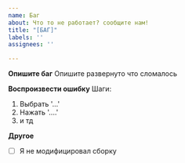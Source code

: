 ```yaml
---
name: Баг
about: Что то не работает? сообщите нам!
title: "[БАГ]"
labels: ''
assignees: ''

---
```


**Опишите баг**
Опишите развернуто что сломалось

**Воспроизвести ошибку**
Шаги:
1. Выбрать '...'
2. Нажать '....'
3. и тд

**Другое**
- [ ] Я не модифицировал сборку
